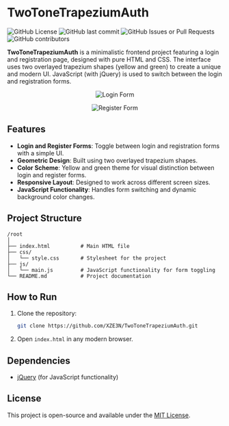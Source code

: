
# TwoToneTrapeziumAuth

![GitHub License](https://img.shields.io/github/license/XZE3N/TwoToneTrapeziumAuth)
![GitHub last commit](https://img.shields.io/github/last-commit/XZE3N/TwoToneTrapeziumAuth)
![GitHub Issues or Pull Requests](https://img.shields.io/github/issues/XZE3N/TwoToneTrapeziumAuth)
![GitHub contributors](https://img.shields.io/github/contributors/XZE3N/TwoToneTrapeziumAuth)

**TwoToneTrapeziumAuth** is a minimalistic frontend project featuring a login and registration page, designed with pure HTML and CSS. The interface uses two overlayed trapezium shapes (yellow and green) to create a unique and modern UI. JavaScript (with jQuery) is used to switch between the login and registration forms.

<p align="center">
  <img src="https://i.imgur.com/U8oqNZg.png" alt="Login Form" />
</p>

<p align="center">
  <img src="https://i.imgur.com/7LXX2LZ.png" alt="Register Form" />
</p>

## Features

- **Login and Register Forms**: Toggle between login and registration forms with a simple UI.
- **Geometric Design**: Built using two overlayed trapezium shapes.
- **Color Scheme**: Yellow and green theme for visual distinction between login and register forms.
- **Responsive Layout**: Designed to work across different screen sizes.
- **JavaScript Functionality**: Handles form switching and dynamic background color changes.

## Project Structure

```
/root
│
├── index.html          # Main HTML file
├── css/
│   └── style.css       # Stylesheet for the project
├── js/
│   └── main.js         # JavaScript functionality for form toggling
└── README.md           # Project documentation
```

## How to Run

1. Clone the repository:
   ```bash
   git clone https://github.com/XZE3N/TwoToneTrapeziumAuth.git
   ```
2. Open `index.html` in any modern browser.

## Dependencies

- [jQuery](https://jquery.com) (for JavaScript functionality)

## License

This project is open-source and available under the [MIT License](LICENSE).
